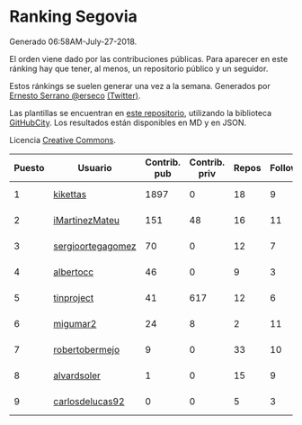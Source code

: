 # Ranking Segovia

Generado 06:58AM-July-27-2018.

El orden viene dado por las contribuciones públicas. Para aparecer en este ránking hay que tener, al menos, un repositorio público y un seguidor.

Estos ránkings se suelen generar una vez a la semana. Generados por [Ernesto Serrano @erseco](https://github.com/erseco/) [(Twitter)](https://twitter.com/erseco).

Las plantillas se encuentran en [este repositorio](https://github.com/iblancasa/GH-Spanish-Ranking), utilizando la biblioteca [GitHubCity](https://github.com/iblancasa/GitHubCity). Los resultados están disponibles en MD y en JSON.

Licencia [Creative Commons](https://creativecommons.org/licenses/by/4.0/).

| Puesto   |  Usuario  | Contrib. pub | Contrib. priv |Repos| Followers | Desde |  Avatar  |
|----------|-----------|--------------|---------------|-----|-----------|-------|----------|
|1|[kikettas](https://github.com/kikettas)|1897|0|18|9|2014-10-08|![kikettas]()|
|2|[iMartinezMateu](https://github.com/iMartinezMateu)|151|48|16|11|2014-10-19|![iMartinezMateu]()|
|3|[sergioortegagomez](https://github.com/sergioortegagomez)|70|0|12|7|2014-09-14|![sergioortegagomez]()|
|4|[albertocc](https://github.com/albertocc)|46|0|9|3|2015-08-18|![albertocc]()|
|5|[tinproject](https://github.com/tinproject)|41|617|12|6|2013-03-01|![tinproject]()|
|6|[migumar2](https://github.com/migumar2)|24|8|2|11|2011-05-31|![migumar2]()|
|7|[robertobermejo](https://github.com/robertobermejo)|9|0|33|10|2010-03-13|![robertobermejo]()|
|8|[alvardsoler](https://github.com/alvardsoler)|1|0|15|9|2013-04-09|![alvardsoler]()|
|9|[carlosdelucas92](https://github.com/carlosdelucas92)|0|0|5|3|2015-01-27|![carlosdelucas92]()|
